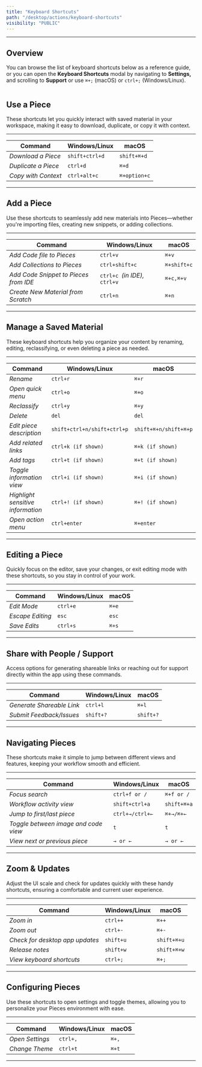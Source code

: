 ```yaml
---
title: "Keyboard Shortcuts"
path: "/desktop/actions/keyboard-shortcuts"
visibility: "PUBLIC"
---
```

***

## Overview

You can browse the list of keyboard shortcuts below as a reference guide, or you can open the **Keyboard Shortcuts** modal by navigating to **Settings,** and scrolling to **Support** or use `⌘+;` (macOS) or `ctrl+;` (Windows/Linux).

<Image src="https://storage.googleapis.com/hashnode_product_documentation_assets/desktop_app_assets/settings_with_mcp_update/extras/keyboard_shortcuts.png" alt="" align="center" fullwidth="false" />

## Use a Piece

These shortcuts let you quickly interact with saved material in your workspace, making it easy to download, duplicate, or copy it with context.

***

| **Command**         | **Windows/Linux** | **macOS**    |
| ------------------- | ----------------- | ------------ |
| *Download a Piece*  | `shift+ctrl+d`    | `shift+⌘+d`  |
| *Duplicate a Piece* | `ctrl+d`          | `⌘+d`        |
| *Copy with Context* | `ctrl+alt+c`      | `⌘+option+c` |

***

## Add a Piece

Use these shortcuts to seamlessly add new materials into Pieces—whether you're importing files, creating new snippets, or adding collections.

***

| **Command**                           | **Windows/Linux**             | **macOS**   |
| ------------------------------------- | ----------------------------- | ----------- |
| *Add Code file to Pieces*             | `ctrl+v`                      | `⌘+v`       |
| *Add Collections to Pieces*           | `ctrl+shift+c`                | `⌘+shift+c` |
| *Add Code Snippet to Pieces from IDE* | `ctrl+c `*(in IDE),* `ctrl+v` | `⌘+c,⌘+v`   |
| *Create New Material from Scratch*    | `ctrl+n`                      | `⌘+n`       |

***

## Manage a Saved Material

These keyboard shortcuts help you organize your content by renaming, editing, reclassifying, or even deleting a piece as needed.

***

| **Command**                       | **Windows/Linux**           | **macOS**             |
| --------------------------------- | --------------------------- | --------------------- |
| *Rename*                          | `ctrl+r`                    | `⌘+r`                 |
| *Open quick menu*                 | `ctrl+o`                    | `⌘+o`                 |
| *Reclassify*                      | `ctrl+y`                    | `⌘+y`                 |
| *Delete*                          | `del`                       | `del`                 |
| *Edit piece description*          | `shift+ctrl+n/shift+ctrl+p` | `shift+⌘+n/shift+⌘+p` |
| *Add related links*               | `ctrl+k (if shown)`         | `⌘+k (if shown)`      |
| *Add tags*                        | `ctrl+t (if shown)`         | `⌘+t (if shown)`      |
| *Toggle information view*         | `ctrl+i (if shown)`         | `⌘+i (if shown)`      |
| *Highlight sensitive information* | `ctrl+! (if shown)`         | `⌘+! (if shown)`      |
| *Open action menu*                | `ctrl+enter`                | `⌘+enter`             |

***

## Editing a Piece

Quickly focus on the editor, save your changes, or exit editing mode with these shortcuts, so you stay in control of your work.

***

| **Command**      | **Windows/Linux** | **macOS** |
| ---------------- | ----------------- | --------- |
| *Edit Mode*      | `ctrl+e`          | `⌘+e`     |
| *Escape Editing* | `esc`             | `esc`     |
| *Save Edits*     | `ctrl+s`          | `⌘+s`     |

***

## Share with People / Support

Access options for generating shareable links or reaching out for support directly within the app using these commands.

***

| **Command**               | **Windows/Linux** | **macOS** |
| ------------------------- | ----------------- | --------- |
| *Generate Shareable Link* | `ctrl+l`          | `⌘+l`     |
| *Submit Feedback/Issues*  | `shift+?`         | `shift+?` |

***

## Navigating Pieces

These shortcuts make it simple to jump between different views and features, keeping your workflow smooth and efficient.

***

| **Command**                          | **Windows/Linux** | **macOS**   |
| ------------------------------------ | ----------------- | ----------- |
| *Focus search*                       | `ctrl+f or /`     | `⌘+f or /`  |
| *Workflow activity view*             | `shift+ctrl+a`    | `shift+⌘+a` |
| *Jump to first/last piece*           | `ctrl+→/ctrl+←`   | `⌘+→/⌘+←`   |
| *Toggle between image and code view* | `t`               | `t`         |
| *View next or previous piece*        | `→ or ←`          | `→ or ←`    |

***

## Zoom & Updates

Adjust the UI scale and check for updates quickly with these handy shortcuts, ensuring a comfortable and current user experience.

***

| **Command**                     | **Windows/Linux** | **macOS**   |
| ------------------------------- | ----------------- | ----------- |
| *Zoom in*                       | `ctrl++`          | `⌘++`       |
| *Zoom out*                      | `ctrl+-`          | `⌘+-`       |
| *Check for desktop app updates* | `shift+u`         | `shift+⌘+u` |
| *Release notes*                 | `shift+w`         | `shift+⌘+w` |
| *View keyboard shortcuts*       | `ctrl+;`          | `⌘+;`       |

***

## Configuring Pieces

Use these shortcuts to open settings and toggle themes, allowing you to personalize your Pieces environment with ease.

***

| **Command**     | **Windows/Linux** | **macOS** |
| --------------- | ----------------- | --------- |
| *Open Settings* | `ctrl+,`          | `⌘+,`     |
| *Change Theme*  | `ctrl+t`          | `⌘+t`     |

***
